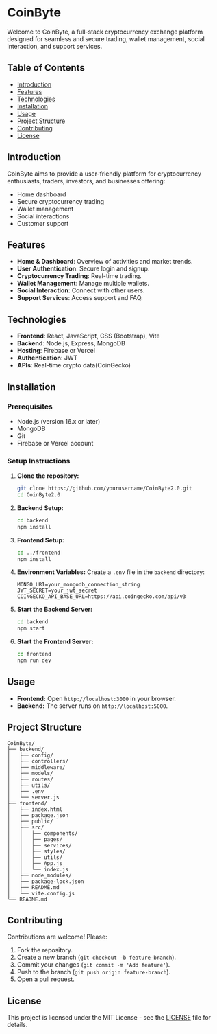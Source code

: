 # CoinByte

Welcome to CoinByte, a full-stack cryptocurrency exchange platform designed for seamless and secure trading, wallet management, social interaction, and support services.

## Table of Contents
- [Introduction](#introduction)
- [Features](#features)
- [Technologies](#technologies)
- [Installation](#installation)
- [Usage](#usage)
- [Project Structure](#project-structure)
- [Contributing](#contributing)
- [License](#license)

## Introduction

CoinByte aims to provide a user-friendly platform for cryptocurrency enthusiasts, traders, investors, and businesses offering:
- Home dashboard
- Secure cryptocurrency trading
- Wallet management
- Social interactions
- Customer support

## Features

- **Home & Dashboard**: Overview of activities and market trends.
- **User Authentication**: Secure login and signup.
- **Cryptocurrency Trading**: Real-time trading.
- **Wallet Management**: Manage multiple wallets.
- **Social Interaction**: Connect with other users.
- **Support Services**: Access support and FAQ.

## Technologies

- **Frontend**: React, JavaScript, CSS (Bootstrap), Vite
- **Backend**: Node.js, Express, MongoDB
- **Hosting**: Firebase or Vercel
- **Authentication**: JWT
- **APIs**: Real-time crypto data(CoinGecko)

## Installation

### Prerequisites
- Node.js (version 16.x or later)
- MongoDB
- Git
- Firebase or Vercel account

### Setup Instructions

1. **Clone the repository:**
   ```sh
   git clone https://github.com/yourusername/CoinByte2.0.git
   cd CoinByte2.0
   ```

2. **Backend Setup:**
   ```sh
   cd backend
   npm install
   ```

3. **Frontend Setup:**
   ```sh
   cd ../frontend
   npm install
   ```

4. **Environment Variables:**
   Create a `.env` file in the `backend` directory:
   ```
   MONGO_URI=your_mongodb_connection_string
   JWT_SECRET=your_jwt_secret
   COINGECKO_API_BASE_URL=https://api.coingecko.com/api/v3
   ```

5. **Start the Backend Server:**
   ```sh
   cd backend
   npm start
   ```

6. **Start the Frontend Server:**
   ```sh
   cd frontend
   npm run dev
   ```

## Usage

- **Frontend:** Open `http://localhost:3000` in your browser.
- **Backend:** The server runs on `http://localhost:5000`.

## Project Structure

```plaintext
CoinByte/
├── backend/
│   ├── config/
│   ├── controllers/
│   ├── middleware/
│   ├── models/
│   ├── routes/
│   ├── utils/
│   ├── .env
│   └── server.js
├── frontend/
│   ├── index.html
│   ├── package.json
│   ├── public/
│   ├── src/
│   │   ├── components/
│   │   ├── pages/
│   │   ├── services/
│   │   ├── styles/
│   │   ├── utils/
│   │   ├── App.js
│   │   └── index.js
│   ├── node_modules/
│   ├── package-lock.json
│   ├── README.md
│   └── vite.config.js
└── README.md
```

## Contributing

Contributions are welcome! Please:
1. Fork the repository.
2. Create a new branch (`git checkout -b feature-branch`).
3. Commit your changes (`git commit -m 'Add feature'`).
4. Push to the branch (`git push origin feature-branch`).
5. Open a pull request.

## License

This project is licensed under the MIT License - see the [LICENSE](LICENSE) file for details.
